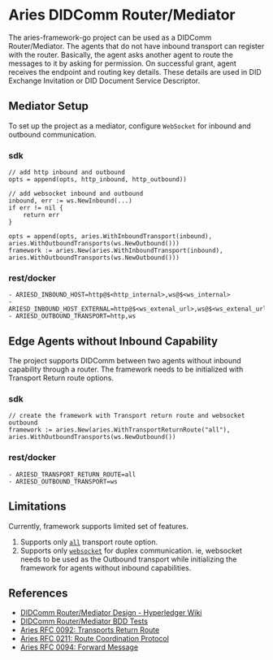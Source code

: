 # Aries DIDComm Router/Mediator

The aries-framework-go project can be used as a DIDComm Router/Mediator. The agents that do not 
have inbound transport can register with the router. Basically, the agent asks another agent to 
route the messages to it by asking for permission. On successful grant, agent receives the 
endpoint and routing key details. These details are used in DID Exchange Invitation or DID 
Document Service Descriptor.

## Mediator Setup
To set up the project as a mediator, configure `WebSocket` for inbound and outbound communication.

### sdk
```
// add http inbound and outbound
opts = append(opts, http_inbound, http_outbound))

// add websocket inbound and outbound
inbound, err := ws.NewInbound(...)
if err != nil {
	return err
}

opts = append(opts, aries.WithInboundTransport(inbound), aries.WithOutboundTransports(ws.NewOutbound()))
framework := aries.New(aries.WithInboundTransport(inbound), aries.WithOutboundTransports(ws.NewOutbound()))
```

### rest/docker
```
- ARIESD_INBOUND_HOST=http@$<http_internal>,ws@$<ws_internal>
- ARIESD_INBOUND_HOST_EXTERNAL=http@$<ws_extenal_url>,ws@$<ws_extenal_url>
- ARIESD_OUTBOUND_TRANSPORT=http,ws
```

## Edge Agents without Inbound Capability
The project supports DIDComm between two agents without inbound capability through a router. The 
framework needs to be initialized with Transport Return route options.

### sdk
```
// create the framework with Transport return route and websocket outbound
framework := aries.New(aries.WithTransportReturnRoute("all"), aries.WithOutboundTransports(ws.NewOutbound())
```

### rest/docker
```
- ARIESD_TRANSPORT_RETURN_ROUTE=all
- ARIESD_OUTBOUND_TRANSPORT=ws
```

## Limitations
Currently, framework supports limited set of features. 
1. Supports only [`all`](https://github.com/hyperledger/aries-framework-go/blob/226f142f212e3a18d72220387a30bd161dd3b8c4/pkg/framework/aries/framework.go#L147) transport route option.
2. Supports only [`websocket`](https://github.com/hyperledger/aries-framework-go/blob/226f142f212e3a18d72220387a30bd161dd3b8c4/pkg/didcomm/transport/ws/outbound.go#L30) for duplex communication. ie, websocket needs to be used 
as the Outbound transport while initializing the framework for agents without inbound capabilities.

## References
- [DIDComm Router/Mediator Design - Hyperledger Wiki](https://wiki.hyperledger.org/display/ARIES/DIDComm+MediatorRouter)
- [DIDComm Router/Mediator BDD Tests](https://github.com/hyperledger/aries-framework-go/blob/master/test/bdd/features/aries_mediator_e2e_sdk.feature)
- [Aries RFC 0092: Transports Return Route](https://github.com/hyperledger/aries-rfcs/tree/master/features/0092-transport-return-route)
- [Aries RFC 0211: Route Coordination Protocol](https://github.com/hyperledger/aries-rfcs/tree/master/features/0211-route-coordination)
- [Aries RFC 0094: Forward Message](https://github.com/hyperledger/aries-rfcs/blob/master/concepts/0094-cross-domain-messaging/README.md#corerouting10forward)

